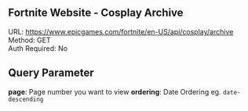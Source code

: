 ## Fortnite Website - Cosplay Archive

URL: https://www.epicgames.com/fortnite/en-US/api/cosplay/archive \
Method: GET \
Auth Required: No
## Query Parameter
**page**: Page number you want to view
**ordering**: Date Ordering eg. `date-descending`